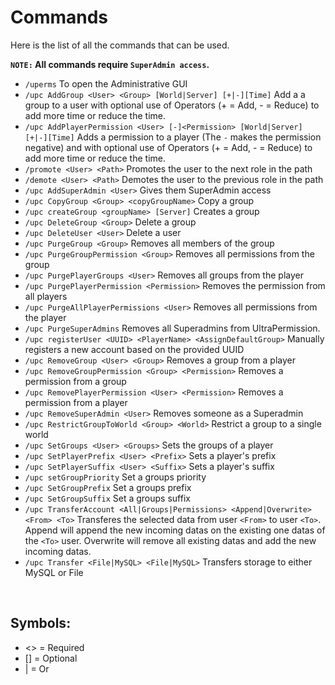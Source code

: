 # Commands
Here is the list of all the commands that can be used.

**`NOTE:` All commands require `SuperAdmin access`.**
<br>

* `/uperms`
  To open the Administrative GUI
* `/upc AddGroup <User> <Group> [World|Server] [+|-][Time]`
  Add a a group to a user with optional use of Operators
  (+ = Add, - = Reduce) to add more time or reduce the time.  
* `/upc AddPlayerPermission <User> [-]<Permission> [World|Server] [+|-][Time]`
  Adds a permission to a player (The `-` makes the permission negative) and with
  optional use of Operators (+ = Add, - = Reduce) to add more time or reduce the time.  
* `/promote <User> <Path>`
  Promotes the user to the next role in the path
* `/demote <User> <Path>`
  Demotes the user to the previous role in the path
* `/upc AddSuperAdmin <User>`
  Gives them SuperAdmin access
* `/upc CopyGroup <Group> <copyGroupName>`
  Copy a group
* `/upc createGroup <groupName> [Server]`
  Creates a group
* `/upc DeleteGroup <Group>`
  Delete a group
* `/upc DeleteUser <User>`
  Delete a user
* `/upc PurgeGroup <Group>`
  Removes all members of the group
* `/upc PurgeGroupPermission <Group>`
  Removes all permissions from the group
* `/upc PurgePlayerGroups <User>`
  Removes all groups from the player
* `/upc PurgePlayerPermission <Permission>`
  Removes the permission from all players
* `/upc PurgeAllPlayerPermissions <User>`
  Removes all permissions from the player
* `/upc PurgeSuperAdmins`
  Removes all Superadmins from UltraPermission.
* `/upc registerUser <UUID> <PlayerName> <AssignDefaultGroup>`
  Manually registers a new account based on the provided UUID  
* `/upc RemoveGroup <User> <Group>`
  Removes a group from a player
* `/upc RemoveGroupPermission <Group> <Permission>`
  Removes a permission from a group
* `/upc RemovePlayerPermission <User> <Permission>`
  Removes a permission from a player
* `/upc RemoveSuperAdmin <User>`
  Removes someone as a Superadmin
* `/upc RestrictGroupToWorld <Group> <World>`
  Restrict a group to a single world
* `/upc SetGroups <User> <Groups>`
  Sets the groups of a player
* `/upc SetPlayerPrefix <User> <Prefix>`
  Sets a player's prefix
* `/upc SetPlayerSuffix <User> <Suffix>`
  Sets a player's suffix
* `/upc setGroupPriority`
  Set a groups priority
* `/upc SetGroupPrefix`
  Set a groups prefix
* `/upc SetGroupSuffix`
  Set a groups suffix
* `/upc TransferAccount <All|Groups|Permissions> <Append|Overwrite> <From> <To>`
  Transferes the selected data from user `<From>` to user `<To>`. Append will append the new incoming datas on the existing one datas of the `<To>` user. Overwrite will remove all existing datas and add the new incoming datas.
* `/upc Transfer <File|MySQL> <File|MySQL>`
  Transfers storage to either MySQL or File
<br>

## Symbols:
- <> = Required
- [] = Optional
- | = Or
